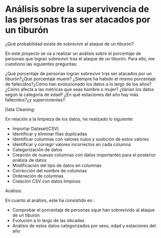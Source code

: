 # Análisis sobre la supervivencia de las personas tras ser atacados por un tiburón

¿Qué probabilidad existe de sobrevivir al ataque de un tiburón?

En este proyecto se va a realizar un análisis sobre el porcentaje de personas que logran sobrevivir tras el ataque de un tiburón. Para ello, me cuestiono las siguientes preguntas:

¿Qué porcentaje de personas logran sobrevivir tras ser atacados por un tiburón?¿Que porcentaje muere?
¿Siempre ha habido el mismo porcentaje de fallecidos?¿Cómo han evolucionado los datos a lo largo de los años?
¿Cómo afecta a las métricas que seas hombre o mujer?
¿Varian los datos según la categoría de edad?
¿En qué estaciones del año hay más fallecidos?¿y supervivientes?

Data Cleaning:

En relación a la limpieza de los datos, he realizado lo siguiente:

- Importar Dataset(CSV)
- Identificar y eliminar filas duplicadas
- Identificar columnas con valores nulos y sustición de estos valores
- Identificar y corregir valores incorrectos en cada columna
- Categorización de datos
- Creación de nuevas columnas con datos importantes para el posterior análisis de datos
- Modificación del tipo de datos en columnas
- Corrección del nombre de columnas
- Ordenación de columnas
- Creación CSV con datos limpioss

Análisis:

En cuanto al análisis, este ha consistido en :

- Comprobar el porcentaje de personas sque han sobrevivido al ataque de un tiburón 
- Evolución a lo largo de las décadas
- Análisis de estos datos categorizados por sexo, edad y estaciones del año 


